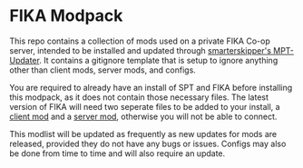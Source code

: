 # FIKA Modpack
This repo contains a collection of mods used on a private FIKA Co-op server, intended to be installed and updated through [smarterskipper's MPT-Updater](https://github.com/smarterskipper/MPT-UPDATER/blob/main/MPT%20Updater/Program.cs). It contains a gitignore template that is setup to ignore anything other than client mods, server mods, and configs.

You are required to already have an install of SPT and FIKA before installing this modpack, as it does not contain those necessary files. The latest version of FIKA will need two seperate files to be added to your install, a [client mod](https://github.com/project-fika/Fika-Plugin/releases) and a [server mod](https://github.com/project-fika/Fika-Server/releases/), otherwise you will not be able to connect.

This modlist will be updated as frequently as new updates for mods are released, provided they do not have any bugs or issues. Configs may also be done from time to time and will also require an update.
